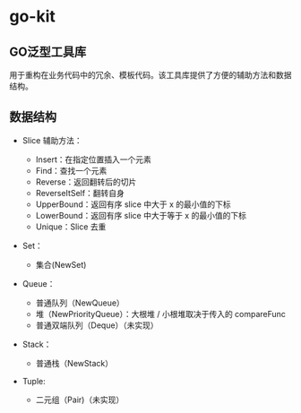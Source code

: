 # go-kit

## GO泛型工具库

用于重构在业务代码中的冗余、模板代码。该工具库提供了方便的辅助方法和数据结构。

## 数据结构

- Slice 辅助方法：
  - Insert：在指定位置插入一个元素
  - Find：查找一个元素
  - Reverse：返回翻转后的切片
  - ReverseItSelf：翻转自身
  - UpperBound：返回有序 slice 中大于 x 的最小值的下标
  - LowerBound：返回有序 slice 中大于等于 x 的最小值的下标
  - Unique：Slice 去重

- Set：
  - 集合(NewSet)

- Queue：
  - 普通队列（NewQueue）
  - 堆（NewPriorityQueue）：大根堆 / 小根堆取决于传入的 compareFunc
  - 普通双端队列（Deque）（未实现）

- Stack：
  - 普通栈（NewStack）

- Tuple:
  - 二元组（Pair)（未实现）